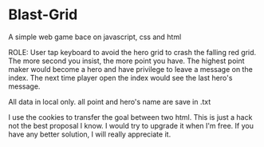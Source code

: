 # Blast-Grid

A simple web game bace on javascript, css and html

ROLE:
User tap keyboard to avoid the hero grid to crash the falling red grid.
The more second you insist, the more point you have.
The highest point maker would become a hero and have privilege to leave a message on the index. 
The next time player open the index would see the last hero's message.

All data in local only. all point and hero's name are save in .txt

I use the cookies to transfer the goal between two html. This is just a hack not the best proposal I know. 
I would try to upgrade it when I'm free. If you have any better solution, I will really appreciate it.


